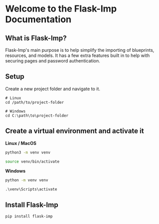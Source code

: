 # Welcome to the Flask-Imp Documentation

## What is Flask-Imp?

Flask-Imp's main purpose is to help simplify the importing of blueprints, resources, and models. It has a few extra
features built in to help with securing pages and password authentication.

## Setup

Create a new project folder and navigate to it.

```text
# Linux
cd /path/to/project-folder

# Windows
cd C:\path\to\project-folder
```

## Create a virtual environment and activate it

**Linux / MacOS**

```bash
python3 -m venv venv
```

```bash
source venv/bin/activate
```

**Windows**

```bash
python -m venv venv
```

```text
.\venv\Scripts\activate
```

## Install Flask-Imp

```bash
pip install flask-imp
```
